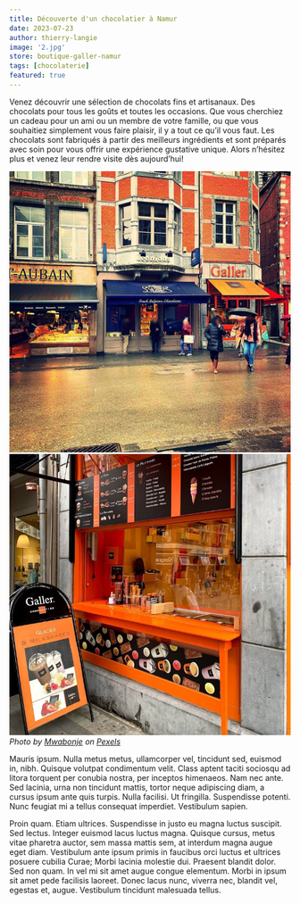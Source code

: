 ```yaml
---
title: Découverte d'un chocolatier à Namur
date: 2023-07-23
author: thierry-langie
image: '2.jpg'
store: boutique-galler-namur
tags: [chocolaterie]
featured: true
---
```

Venez découvrir une sélection de chocolats fins et artisanaux. Des chocolats pour tous les goûts et toutes les occasions. Que vous cherchiez un cadeau pour un ami ou un membre de votre famille, ou que vous souhaitiez simplement vous faire plaisir, il y a tout ce qu’il vous faut. Les chocolats sont fabriqués à partir des meilleurs ingrédients et sont préparés avec soin pour vous offrir une expérience gustative unique. Alors n’hésitez plus et venez leur rendre visite dès aujourd’hui!

<div class="gallery-box">
  <div class="gallery">
    <img src="3.jpg" loading="lazy">
    <img src="5.jpg" loading="lazy">
  </div>
  <em>Photo by <a href="https://via.placeholder.com/1920x1080">Mwabonje</a> on <a href="https://via.placeholder.com/1920x1080" target="_blank">Pexels</a></em>
</div>

Mauris ipsum. Nulla metus metus, ullamcorper vel, tincidunt sed, euismod in, nibh. Quisque volutpat condimentum velit. Class aptent taciti sociosqu ad litora torquent per conubia nostra, per inceptos himenaeos. Nam nec ante. Sed lacinia, urna non tincidunt mattis, tortor neque adipiscing diam, a cursus ipsum ante quis turpis. Nulla facilisi. Ut fringilla. Suspendisse potenti. Nunc feugiat mi a tellus consequat imperdiet. Vestibulum sapien.

Proin quam. Etiam ultrices. Suspendisse in justo eu magna luctus suscipit. Sed lectus. Integer euismod lacus luctus magna. Quisque cursus, metus vitae pharetra auctor, sem massa mattis sem, at interdum magna augue eget diam. Vestibulum ante ipsum primis in faucibus orci luctus et ultrices posuere cubilia Curae; Morbi lacinia molestie dui. Praesent blandit dolor. Sed non quam. In vel mi sit amet augue congue elementum. Morbi in ipsum sit amet pede facilisis laoreet. Donec lacus nunc, viverra nec, blandit vel, egestas et, augue. Vestibulum tincidunt malesuada tellus.